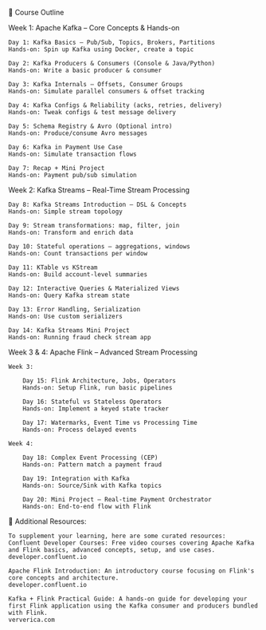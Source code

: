📘 Course Outline

Week 1: Apache Kafka – Core Concepts & Hands-on
    
    Day 1: Kafka Basics – Pub/Sub, Topics, Brokers, Partitions
    Hands-on: Spin up Kafka using Docker, create a topic

    Day 2: Kafka Producers & Consumers (Console & Java/Python)
    Hands-on: Write a basic producer & consumer

    Day 3: Kafka Internals – Offsets, Consumer Groups
    Hands-on: Simulate parallel consumers & offset tracking

    Day 4: Kafka Configs & Reliability (acks, retries, delivery)
    Hands-on: Tweak configs & test message delivery

    Day 5: Schema Registry & Avro (Optional intro)
    Hands-on: Produce/consume Avro messages

    Day 6: Kafka in Payment Use Case
    Hands-on: Simulate transaction flows

    Day 7: Recap + Mini Project
    Hands-on: Payment pub/sub simulation

Week 2: Kafka Streams – Real-Time Stream Processing

    Day 8: Kafka Streams Introduction – DSL & Concepts
    Hands-on: Simple stream topology

    Day 9: Stream transformations: map, filter, join
    Hands-on: Transform and enrich data

    Day 10: Stateful operations – aggregations, windows
    Hands-on: Count transactions per window

    Day 11: KTable vs KStream
    Hands-on: Build account-level summaries

    Day 12: Interactive Queries & Materialized Views
    Hands-on: Query Kafka stream state

    Day 13: Error Handling, Serialization
    Hands-on: Use custom serializers

    Day 14: Kafka Streams Mini Project
    Hands-on: Running fraud check stream app

Week 3 & 4: Apache Flink – Advanced Stream Processing

    Week 3:

        Day 15: Flink Architecture, Jobs, Operators
        Hands-on: Setup Flink, run basic pipelines

        Day 16: Stateful vs Stateless Operators
        Hands-on: Implement a keyed state tracker

        Day 17: Watermarks, Event Time vs Processing Time
        Hands-on: Process delayed events

    Week 4:
        
        Day 18: Complex Event Processing (CEP)
        Hands-on: Pattern match a payment fraud

        Day 19: Integration with Kafka
        Hands-on: Source/Sink with Kafka topics

        Day 20: Mini Project – Real-time Payment Orchestrator
        Hands-on: End-to-end flow with Flink

🧠 Additional Resources:

    To supplement your learning, here are some curated resources:
    Confluent Developer Courses: Free video courses covering Apache Kafka and Flink basics, advanced concepts, setup, and use cases. 
    developer.confluent.io

    Apache Flink Introduction: An introductory course focusing on Flink's core concepts and architecture. 
    developer.confluent.io

    Kafka + Flink Practical Guide: A hands-on guide for developing your first Flink application using the Kafka consumer and producers bundled with Flink. 
    ververica.com


